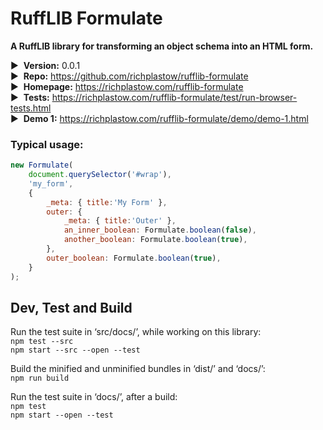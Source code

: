 # RuffLIB Formulate

__A RuffLIB library for transforming an object schema into an HTML form.__

▶&nbsp; __Version:__ 0.0.1  
▶&nbsp; __Repo:__ <https://github.com/richplastow/rufflib-formulate>  
▶&nbsp; __Homepage:__ <https://richplastow.com/rufflib-formulate>  
▶&nbsp; __Tests:__ <https://richplastow.com/rufflib-formulate/test/run-browser-tests.html>  
▶&nbsp; __Demo 1:__ <https://richplastow.com/rufflib-formulate/demo/demo-1.html>  


### Typical usage:

```js
new Formulate(
    document.querySelector('#wrap'),
    'my_form',
    {
        _meta: { title:'My Form' },
        outer: {
            _meta: { title:'Outer' },
            an_inner_boolean: Formulate.boolean(false),
            another_boolean: Formulate.boolean(true),
        },
        outer_boolean: Formulate.boolean(true),
    }
);
```


## Dev, Test and Build

Run the test suite in ‘src/docs/’, while working on this library:  
`npm test --src`  
`npm start --src --open --test`  

Build the minified and unminified bundles in ‘dist/’ and ‘docs/’:  
`npm run build`

Run the test suite in ‘docs/’, after a build:  
`npm test`  
`npm start --open --test`  
